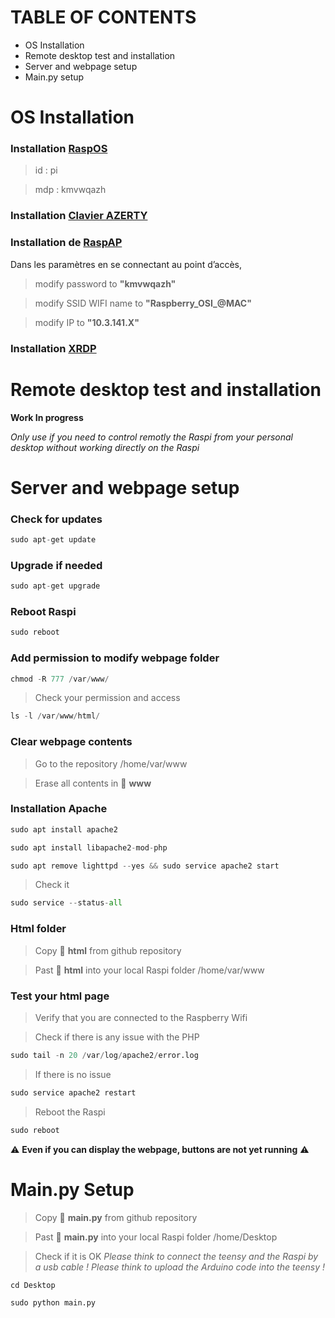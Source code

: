 
# TABLE OF CONTENTS

- OS Installation
- Remote desktop test and installation
- Server and webpage setup
- Main.py setup

# OS Installation

### Installation [RaspOS](https://www.raspberrypi.org/software/)
> id : pi

> mdp : kmvwqazh

### Installation [Clavier AZERTY](https://www.framboise314.fr/clavier-virtuel-matchbox-en-azerty-sur-le-raspberry-pi/)

### Installation de [RaspAP](https://raspap.com/#quick) 

Dans les paramètres en se connectant au point d’accès,  
> modify password to **"kmvwqazh"**

> modify SSID WIFI name to **"Raspberry_OSI_@MAC"** 

> modify IP to **"10.3.141.X"** 

### Installation [XRDP](https://linuxize.com/post/how-to-install-xrdp-on-raspberry-pi/)

# Remote desktop test and installation

**Work In progress**

*Only use if you need to control remotly the Raspi from your personal desktop without working directly on the Raspi*

# Server and webpage setup

### Check for updates
```python
sudo apt-get update
```
### Upgrade if needed 
```python
sudo apt-get upgrade
```
### Reboot Raspi
```python
sudo reboot
```
### Add permission to modify webpage folder
```python
chmod -R 777 /var/www/
```
> Check your permission and access
```python
ls -l /var/www/html/
```

### Clear webpage contents
> Go to the repository /home/var/www

> Erase all contents in :file_folder: **www**

### Installation Apache
```python
sudo apt install apache2
```
```python
sudo apt install libapache2-mod-php
```
```python
sudo apt remove lighttpd --yes && sudo service apache2 start
```
> Check it
```python
sudo service --status-all
```

### Html folder
> Copy :file_folder: **html** from github repository

> Past :file_folder: **html** into your local Raspi folder /home/var/www

### Test your html page
> Verify that you are connected to the Raspberry Wifi

> Check if there is any issue with the PHP
```python
sudo tail -n 20 /var/log/apache2/error.log
```
> If there is no issue
```python
sudo service apache2 restart
```
> Reboot the Raspi
```python
sudo reboot 
```
:warning: **Even if you can display the webpage, buttons are not yet running** :warning:

# Main.py Setup

> Copy :page_facing_up: **main.py** from github repository

> Past :page_facing_up: **main.py** into your local Raspi folder /home/Desktop

> Check if it is OK
_Please think to connect the teensy and the Raspi by a usb cable !_
_Please think to upload the Arduino code into the teensy !_
```python
cd Desktop
```
```python
sudo python main.py
```
